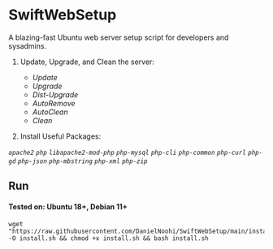 # SwiftWebSetup
A blazing-fast Ubuntu web server setup script for developers and sysadmins.



1. Update, Upgrade, and Clean the server:
    - _Update_
    - _Upgrade_
    - _Dist-Upgrade_
    - _AutoRemove_
    - _AutoClean_
    - _Clean_


3. Install Useful Packages:

_`apache2`_ _`php`_ _`libapache2-mod-php`_ _`php-mysql`_ _`php-cli`_ _`php-common`_ _`php-curl`_ _`php-gd`_ _`php-json`_ _`php-mbstring`_ _`php-xml`_ _`php-zip`_

## Run
#### **Tested on:** Ubuntu 18+, Debian 11+

```
wget "https://raw.githubusercontent.com/DanielNoohi/SwiftWebSetup/main/install.sh" -O install.sh && chmod +x install.sh && bash install.sh
```
